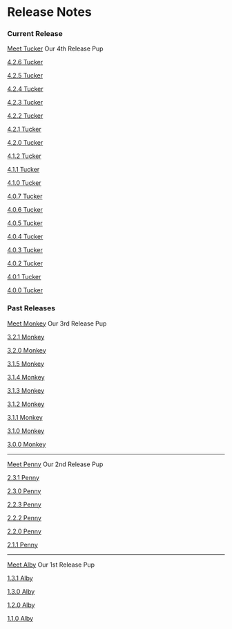 # Release Notes

### Current Release

[Meet Tucker](../../release-notes/4.tucker) Our 4th Release Pup

[4.2.6 Tucker](4.tucker/4.2.6.md)

[4.2.5 Tucker](4.tucker/4.2.5.md)

[4.2.4 Tucker](4.tucker/4.2.4.md)

[4.2.3 Tucker](4.tucker/4.2.3.md)

[4.2.2 Tucker](4.tucker/4.2.2.md)

[4.2.1 Tucker](4.tucker/4.2.1.md)

[4.2.0 Tucker](4.tucker/4.2.0.md)

[4.1.2 Tucker](4.tucker/4.1.2.md)

[4.1.1 Tucker](4.tucker/4.1.1.md)

[4.1.0 Tucker](4.tucker/4.1.0.md)

[4.0.7 Tucker](4.tucker/4.0.7.md)

[4.0.6 Tucker](4.tucker/4.0.6.md)

[4.0.5 Tucker](4.tucker/4.0.5.md)

[4.0.4 Tucker](4.tucker/4.0.4.md)

[4.0.3 Tucker](4.tucker/4.0.3.md)

[4.0.2 Tucker](4.tucker/4.0.2.md)

[4.0.1 Tucker](4.tucker/4.0.1.md)

[4.0.0 Tucker](4.tucker/4.0.0.md)

### Past Releases

[Meet Monkey](../../release-notes/3.monkey) Our 3rd Release Pup

[3.2.1 Monkey](3.monkey/3.2.1.md)

[3.2.0 Monkey](3.monkey/3.2.0.md)

[3.1.5 Monkey](3.monkey/3.1.5.md)

[3.1.4 Monkey](3.monkey/3.1.4.md)

[3.1.3 Monkey](3.monkey/3.1.3.md)

[3.1.2 Monkey](3.monkey/3.1.2.md)

[3.1.1 Monkey](3.monkey/3.1.1.md)

[3.1.0 Monkey](3.monkey/3.1.0.md)

[3.0.0 Monkey](3.monkey/3.0.0.md)

***

[Meet Penny](../../release-notes/2.penny) Our 2nd Release Pup

[2.3.1 Penny](2.penny/2.3.1.md)

[2.3.0 Penny](2.penny/2.3.0.md)

[2.2.3 Penny](2.penny/2.2.3.md)

[2.2.2 Penny](2.penny/2.2.2.md)

[2.2.0 Penny](2.penny/2.2.0.md)

[2.1.1 Penny](2.penny/2.1.1.md)

***

[Meet Alby](../../release-notes/1.alby) Our 1st Release Pup

[1.3.1 Alby](1.alby/1.3.1.md)

[1.3.0 Alby](1.alby/1.3.0.md)

[1.2.0 Alby](1.alby/1.2.0.md)

[1.1.0 Alby](1.alby/1.1.0.md)

